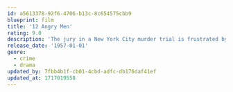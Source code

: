```yaml
---
id: a5613378-92f6-4706-b13c-8c654575cbb9
blueprint: film
title: '12 Angry Men'
rating: 9.0
description: 'The jury in a New York City murder trial is frustrated by a single member whose skeptical caution forces them to more carefully consider the evidence before jumping to a hasty verdict.'
release_date: '1957-01-01'
genre:
  - crime
  - drama
updated_by: 7fbb4b1f-cb01-4cbd-adfc-db176daf41ef
updated_at: 1717019558
---
```

